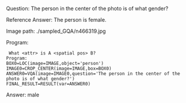 Question: The person in the center of the photo is of what gender?

Reference Answer: The person is female.

Image path: ./sampled_GQA/n466319.jpg

Program:

```
 What <attr> is A <spatial pos> B?
Program:
BOX0=LOC(image=IMAGE,object='person')
IMAGE0=CROP_CENTER(image=IMAGE,box=BOX0)
ANSWER0=VQA(image=IMAGE0,question='The person in the center of the photo is of what gender?')
FINAL_RESULT=RESULT(var=ANSWER0)
```
Answer: male

